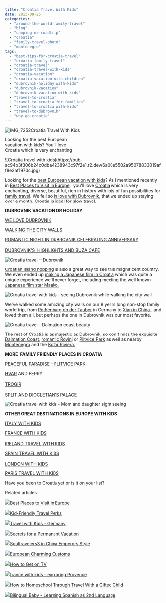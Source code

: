 ```yaml
---
title: "Croatia Travel With Kids"
date: 2013-09-25
categories: 
  - "around-the-world-family-travel"
  - "blog"
  - "camping-or-roadtrip"
  - "croatia"
  - "family-travel-photo"
  - "montenegro"
tags: 
  - "best-tips-for-croatia-travel"
  - "croatia-family-travel"
  - "croatia-travel"
  - "croatia-travel-with-kids"
  - "croatia-vacation"
  - "croatia-vacation-with-children"
  - "dubrovnik-holiday-with-kids"
  - "dubrovnik-vacation"
  - "dubrovnik-vacation-with-kids"
  - "travel-to-croatia"
  - "travel-to-croatia-for-families"
  - "travel-to-croatia-with-kids"
  - "travel-to-dubrovnik"
  - "why-go-croatia"
---
```


![IMG_7252](https://pub-ac94b3f306b24c0dba4238943c97f2e1.r2.dev/6a00e5502a95078833019aff8ddb5d970b.jpg)Croatia Travel With Kids  
  
Looking for the best European  
vacation with kids? You'll love  
Croatia which is very enchanting

<!--more--> ![Croatia travel with kids](https://pub-ac94b3f306b24c0dba4238943c97f2e1.r2.dev/6a00e5502a95078833019aff8e2af1970c.jpg)  
  
  
Looking for the [best European vacation with kids](http://soultravelers3new.local/2012/02/5-best-european-family-vacations.html "best european vacation with kids")? As I mentioned recently in [Best Places to Visit in Europe](http://soultravelers3new.local/2013/09/best-places-to-visit-in-europe.html "best places to visit in Europe"),  you'll love [Croatia](http://soultravelers3new.local/croatia/ "CROATIA TRAVEL TIPS") which is very enchanting, diverse, beautiful, rich in history with lots of fun possibilities for [family travel](http://soultravelers3new.local/family-travel-photo/ "FAMILY TRAVEL"). We fell so [in love with Dubrovnik](http://soultravelers3new.local/2007/08/heavenly-holida.html#more "dubrovnik holiday travel tips"), that we ended up staying over a month. Croatia is ideal for [slow travel](http://soultravelers3new.local/2011/11/slow-travel.html "slow travel").  
  
**DUBROVNIK VACATION OR HOLIDAY**  
  
[WE LOVE DUBROVNIK](http://soultravelers3new.local/2007/08/we-love-dubrovn.html#more "WE LOVE DUBROVNIK")  
  
[WALKING THE CITY WALLS](http://soultravelers3new.local/2007/09/walking-the-cit.html#more "WALKING THE CITY WALLS")  
  
[ROMANTIC NIGHT IN DUBROVNIK CELEBRATING ANNIVERSARY](http://soultravelers3new.local/2007/09/romantic-night.html#more "ROMANTIC NIGHT IN DUBROVNIK - ANNIVERSARY CELEBRATION")  
[  
DUBROVNIK'S  HIGHLIGHTS AND BUZA CAFE](http://soultravelers3new.local/2007/09/bye-bye-dubrovn.html#more "DUBROVNIK HIGHLIGHTS AND BUZA CAFE")  
  
  
![Croatia travel --Dubrovnik](https://pub-ac94b3f306b24c0dba4238943c97f2e1.r2.dev/6a00e5502a95078833019aff8e0d9d970c.jpg)  
  
[Croatian island hopping](http://soultravelers3new.local/2007/09/croatian-island.html#more "croatian Island hopping") is also a great way to see this magnificent country. We even ended up [making a Japanese film in Croatia](http://soultravelers3new.local/2007/09/mozarts-film-de.html#more "making a japanese film in Croatia - 日本の映画スタ") which was quite a unique experience we'll never forget, including meeting the well known [Japanese film star Maako.](http://soultravelers3new.local/2007/09/japan-star-more.html#more "Japan Star-Moreska-Korcula日本の映画スター Maako 運行 Japan")  
  
![Croatia travel with kids - seeing Dubrovnik while walking the city wall](https://pub-ac94b3f306b24c0dba4238943c97f2e1.r2.dev/6a00e5502a95078833019aff8de345970b.jpg)  
  
We've walked some amazing city walls on our 8 years long non-stop family world trip, from [Rothenburg ob der Tauber](http://soultravelers3new.local/2009/01/family-travel-photorothenberg-germany.html "rothernberg, germany romantic road") in Germany to [Xian in China](http://soultravelers3new.local/2012/12/terracotta-army.html "terracotta warriors xi'an china")...and loved them all, but perhaps the one in Dubrovnik was our most favorite.  
  
![Croatia travel - Dalmation coast beauty](https://pub-ac94b3f306b24c0dba4238943c97f2e1.r2.dev/6a00e5502a95078833019aff8eb286970d.png)  
  
The rest of Croatia is as majestic as Dubrovnik, so don't miss the exquisite [Dalmation Coast](http://soultravelers3new.local/2007/09/dalmatia-coast.html#more "dalmation coast"), [romantic Rovinj](http://soultravelers3new.local/2007/09/romantci-rovinj.html#more "romantic rovinj") or [Plitvice Park](http://soultravelers3new.local/2009/04/family-travel-photohappy-earth-day.html#more "plitvice park") as well as nearby [Montenegro](http://soultravelers3new.local/montenegro/ "MONTENEGRO TRAVEL TIPS") and the [Kotar Riviera.](http://soultravelers3new.local/2007/09/kotor-riviera.html#more "KOTOR RIVIERA")  
  
**MORE  FAMILY FRIENDLY PLACES IN CROATIA**  
  
P[EACEFUL PARADISE - PLITVICE PARK](http://soultravelers3new.local/2007/09/peaceful-pretty.html#more "PLITVICE PARK TRAVEL TIPS")  
  
[HVAR](http://soultravelers3new.local/2007/09/ferry-to-hvar.html#more "HVAR AND FERRY") AND FERRY  
[  
TROGIR](http://soultravelers3new.local/2007/09/trogir.html#more "TROGIR TRAVEL")  
[  
SPLIT AND DIOCLETIAN'S PALACE](http://soultravelers3new.local/2007/09/split-diocletia.html#more "SPLIT AND DIOCLETIAN'S PALACE")  
  
![Croatia travel with kids - Mom and daughter sight seeing](https://pub-ac94b3f306b24c0dba4238943c97f2e1.r2.dev/6a00e5502a95078833019aff995a41970d.jpg)  
  
**OTHER GREAT DESTINATIONS IN EUROPE WITH KIDS**  
  
[ITALY WITH KIDS](http://soultravelers3new.local/2013/03/italy-with-kids-travel-tips.html "ITALY WITH KIDS")  
  
[FRANCE WITH KIDS](http://soultravelers3new.local/2012/06/france-with-kids-exploring-provence.html "FRANCE WITH KIDS")  
[  
IRELAND TRAVEL WITH KIDS](http://soultravelers3new.local/2013/04/ireland-travel-with-kids.html "IRELAND TRAVEL WITH KIDS")  
  
[SPAIN TRAVEL WITH KIDS](http://soultravelers3new.local/2013/01/travel-to-spain-kids-tips.html "SPAIN TRAVEL WITH KIDS")  
[  
LONDON WITH KIDS](http://soultravelers3new.local/2013/01/travel-to-spain-kids-tips.html "LONDON WITH KIDS")  
  
[PARIS TRAVEL WITH KIDS](http://soultravelers3new.local/2011/08/paris-travel-with-kids.html "PARIS TRAVEL WITH KIDS")  
  
Have you been to Croatia yet or is it on your list?  
  

Related articles

[![](http://i.zemanta.com/201763828_80_80.jpg)](http://soultravelers3new.local/2013/09/best-places-to-visit-in-europe.html)[Best Places to Visit in Europe](http://soultravelers3new.local/2013/09/best-places-to-visit-in-europe.html)

[![](http://i.zemanta.com/80691598_80_80.jpg)](http://soultravelers3new.local/2012/03/kid-friendly-travel-perks.html)[Kid-Friendly Travel Perks](http://soultravelers3new.local/2012/03/kid-friendly-travel-perks.html)

[![](http://i.zemanta.com/105338679_80_80.jpg)](http://soultravelers3new.local/2012/08/travel-with-kids-germany.html)[Travel with Kids - Germany](http://soultravelers3new.local/2012/08/travel-with-kids-germany.html)

[![](http://i.zemanta.com/197008054_80_80.jpg)](http://soultravelers3new.local/2013/08/secrets-for-a-permanent-vacation-travel-tips.html)[Secrets for a Permanent Vacation](http://soultravelers3new.local/2013/08/secrets-for-a-permanent-vacation-travel-tips.html)

[![](http://i.zemanta.com/130189927_80_80.jpg)](http://soultravelers3new.local/2012/12/soultravelers3-in-china-emperors-style.html)[Soultravelers3 in China Emperors Style](http://soultravelers3new.local/2012/12/soultravelers3-in-china-emperors-style.html)

[![](http://i.zemanta.com/177705539_80_80.jpg)](http://soultravelers3new.local/2013/06/european-charming-customs-.html)[European Charming Customs](http://soultravelers3new.local/2013/06/european-charming-customs-.html)

[![](http://i.zemanta.com/179328363_80_80.jpg)](http://soultravelers3new.local/2013/06/how-to-get-on-tv.html)[How to Get on TV](http://soultravelers3new.local/2013/06/how-to-get-on-tv.html)

[![](http://i.zemanta.com/96768045_80_80.jpg)](http://soultravelers3new.local/2012/06/france-with-kids-exploring-provence.html)[france with kids - exploring Provence](http://soultravelers3new.local/2012/06/france-with-kids-exploring-provence.html)

[![](http://i.zemanta.com/111536966_80_80.jpg)](http://soultravelers3new.local/2012/09/how-to-homeschool-through-travel-with-a-gifted-child-.html)[How to Homeschool Through Travel With a Gifted Child](http://soultravelers3new.local/2012/09/how-to-homeschool-through-travel-with-a-gifted-child-.html)

[![](http://i.zemanta.com/187506935_80_80.jpg)](http://soultravelers3new.local/2013/07/bilingual-baby-learning-spanish-as-2nd-language.html)[Bilingual Baby - Learning Spanish as 2nd Language](http://soultravelers3new.local/2013/07/bilingual-baby-learning-spanish-as-2nd-language.html)
